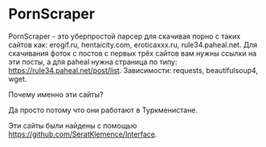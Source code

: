 # PornScraper
PornScraper - это уберпростой парсер для скачивая порно с таких сайтов как: erogif.ru, hentaicity.com, eroticaxxx.ru, rule34.paheal.net. Для скачивания фоток с постов с первых трёх сайтов вам нужны ссылки на эти посты, а для paheal нужна страница по типу: https://rule34.paheal.net/post/list.
Зависимости: requests, beautifulsoup4, wget.

Почему именно эти сайты?

Да просто потому что они работают в Туркменистане.

Эти сайты были найдены с помощью https://github.com/SeratKlemence/Interface.
